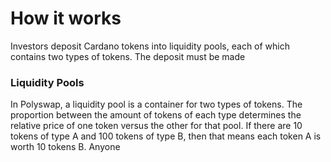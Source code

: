 # How it works

Investors deposit Cardano tokens into liquidity pools, each of which contains two types of tokens. The deposit must be made

### Liquidity Pools

In Polyswap, a liquidity pool is a container for two types of tokens. The proportion between the amount of tokens of each type determines the relative price of one token versus the other for that pool. If there are 10 tokens of type A and 100 tokens of type B, then that means each token A is worth 10 tokens B. Anyone 

#### 


